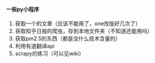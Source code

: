 #### 一些py小程序
1. 获取一个的文章（应该不能用了，one改版好几次了）
2. 获取知乎日报的爬虫，存到本地文件夹（不知道还能用吗）
3. 获取pm2.5的东西（都是没什么技术含量的）
4. 利用有道翻译api
5. scrapy的练习（可以见wiki）
